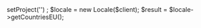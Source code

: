 <?php

use Appwrite\Client;
use Appwrite\Services\Locale;

$client = new Client();

$client
    ->setProject('')
;

$locale = new Locale($client);

$result = $locale->getCountriesEU();